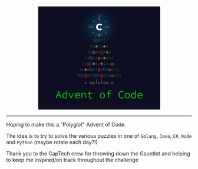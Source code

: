 <p align="center">
  <img width="331" height="280" src="./aoc.png">
</p>

----

Hoping to make this a "Polyglot" Advent of Code. 

The idea is to try to solve the various puzzles in one of `Golang`, `Java`, `C#`, `Node` and `Python`  (maybe rotate each day?!)

Thank you to the CapTech crew for throwing down the Gauntlet and helping to keep me inspired/on track throughout the challenge
